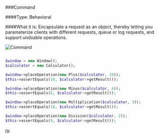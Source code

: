 ###Command

####Type: Behavioral

####What it is:
Encapsulate a request as an object, thereby letting you parameterize clients with different requests, queue or log requests, and support undoable operations.

![Command]

```php

$window = new Window();
$calculator = new Calculator();

$window->placeOperation(new Plus($calculator, 10));
$this->assertEquals(10, $calculator->getResult());

$window->placeOperation(new Minus($calculator, 4));
$this->assertEquals(6, $calculator->getResult());

$window->placeOperation(new Multiplication($calculator, 3));
$this->assertEquals(18, $calculator->getResult());

$window->placeOperation(new Division($calculator, 2));
$this->assertEquals(9, $calculator->getResult());

```
_[ru][Ru Command]_

[Command]: https://github.com/olegre/DesignPatterns/blob/master/~images/Command.png
[Ru Command]: https://github.com/olegre/DesignPatterns/blob/master/~images/ru/Command.png
